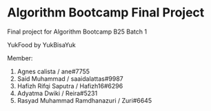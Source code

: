 # Algorithm Bootcamp Final Project
Final project for Algorithm Bootcamp B25 Batch 1

YukFood by YukBisaYuk

Member:
1. Agnes calista / ane#7755
2. Said Muhammad / saaidalattas#9987
3. Hafizh Rifqi Saputra  / Hafizh16#6296
4. Adyatma Dwiki / Reira#5231
5. Rasyad Muhammad Ramdhanazuri / Zuri#6645
